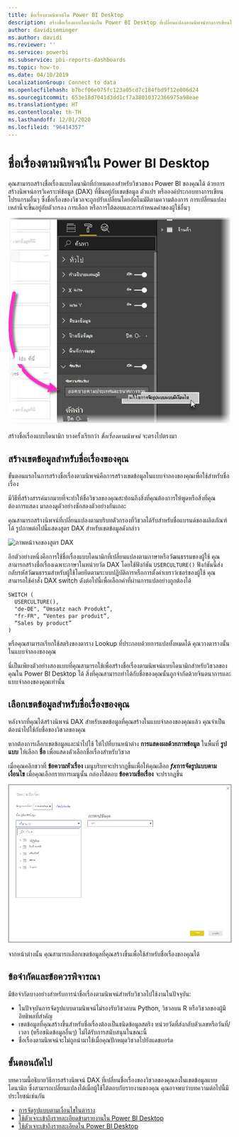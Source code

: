 ```yaml
---
title: ชื่อเรื่องตามนิพจน์ใน Power BI Desktop
description: สร้างชื่อเรื่องแบบไดนามิกใน Power BI Desktop ที่เปลี่ยนแปลงตามนิพจน์ทางการเขียนโปรแกรมโดยใช้การจัดรูปแบบทางโปรแกรมแบบมีเงื่อนไข
author: davidiseminger
ms.author: davidi
ms.reviewer: ''
ms.service: powerbi
ms.subservice: pbi-reports-dashboards
ms.topic: how-to
ms.date: 04/10/2019
LocalizationGroup: Connect to data
ms.openlocfilehash: b7bcf06e075fc123a05cd7c184fbd9f12e006d24
ms.sourcegitcommit: 653e18d7041d3dd1cf7a38010372366975a98eae
ms.translationtype: HT
ms.contentlocale: th-TH
ms.lasthandoff: 12/01/2020
ms.locfileid: "96414357"
---
```

# <a name="expression-based-titles-in-power-bi-desktop"></a>ชื่อเรื่องตามนิพจน์ใน Power BI Desktop

คุณสามารถสร้างชื่อเรื่องแบบไดนามิกที่กำหนดเองสำหรับวิชวลของ Power BI ของคุณได้ ด้วยการสร้างนิพจน์การวิเคราะห์ข้อมูล (DAX) ที่ขึ้นอยู่กับเขตข้อมูล ตัวแปร หรือองค์ประกอบทางการเขียนโปรแกรมอื่นๆ ซึ่งชื่อเรื่องของวิชวลจะถูกปรับเปลี่ยนโดยอัตโนมัติตามความต้องการ การเปลี่ยนแปลงเหล่านี้จะขึ้นอยู่กับตัวกรอง การเลือก หรือการโต้ตอบและการกำหนดค่าของผู้ใช้อื่นๆ

![ภาพหน้าจอของตัวเลือกการจัดรูปแบบตามเงื่อนไขของ Power BI Desktop](media/desktop-conditional-formatting-visual-titles/expression-based-title-01.png)

สร้างชื่อเรื่องแบบไดนามิก บางครั้งเรียกว่า *ชื่อเรื่องตามนิพจน์* จะตรงไปตรงมา 

## <a name="create-a-field-for-your-title"></a>สร้างเขตข้อมูลสำหรับชื่อเรื่องของคุณ

ขั้นตอนแรกในการสร้างชื่อเรื่องตามนิพจน์คือการสร้างเขตข้อมูลในแบบจำลองของคุณเพื่อใช้สำหรับชื่อเรื่อง 

มีวิธีที่สร้างสรรค์มากมายที่จะทำให้ชื่อวิชวลของคุณสะท้อนถึงสิ่งที่คุณต้องการให้พูดหรือสิ่งที่คุณต้องการแสดง มาลองดูตัวอย่างซักสองตัวอย่างกันเถอะ

คุณสามารถสร้างนิพจน์ที่เปลี่ยนแปลงตามบริบทตัวกรองที่วิชวลได้รับสำหรับชื่อแบรนด์ของผลิตภัณฑ์ได้ รูปภาพต่อไปนี้แสดงสูตร DAX สำหรับเขตข้อมูลดังกล่าว

![ภาพหน้าจอของสูตร DAX](media/desktop-conditional-formatting-visual-titles/expression-based-title-02.png)

อีกตัวอย่างหนึ่งคือการใช้ชื่อเรื่องแบบไดนามิกที่เปลี่ยนแปลงตามภาษาหรือวัฒนธรรมของผู้ใช้ คุณสามารถสร้างชื่อเรื่องเฉพาะภาษาในหน่วยวัด DAX โดยใช้ฟังก์ชัน `USERCULTURE()` ฟังก์ชันนี้ส่งกลับรหัสวัฒนธรรมสำหรับผู้ใช้โดยยึดตามระบบปฏิบัติการหรือการตั้งค่าเบราว์เซอร์ของผู้ใช้ คุณสามารถใช้คำสั่ง DAX switch ดังต่อไปนี้เพื่อเลือกค่าที่ผ่านการแปลอย่างถูกต้องได้ 

```
SWITCH (
  USERCULTURE(),
  "de-DE", “Umsatz nach Produkt”,
  "fr-FR", “Ventes par produit”,
  “Sales by product”
)
```

หรือคุณสามารถเรียกใช้สตริงของตาราง Lookup ที่ประกอบด้วยการแปลทั้งหมดได้ คุณวางตารางนั้นในแบบจำลองของคุณ 

นี่เป็นเพียงตัวอย่างสองแบบที่คุณสามารถใช้เพื่อสร้างชื่อเรื่องตามนิพจน์แบบไดนามิกสำหรับวิชวลของคุณใน Power BI Desktop ได้ สิ่งที่คุณสามารถทำได้กับชื่อของคุณนั้นถูกจำกัดด้วยจินตนาการและแบบจำลองของคุณเท่านั้น


## <a name="select-your-field-for-your-title"></a>เลือกเขตข้อมูลสำหรับชื่อเรื่องของคุณ

หลังจากที่คุณได้สร้างนิพจน์ DAX สำหรับเขตข้อมูลที่คุณสร้างในแบบจำลองของคุณแล้ว คุณจำเป็นต้องนำไปใช้กับชื่อของวิชวลของคุณ

หากต้องการเลือกเขตข้อมูลและนำไปใช้ ให้ไปที่บานหน้าต่าง **การแสดงผลด้วยภาพข้อมูล** ในพื้นที่ **รูปแบบ** ให้เลือก **ชื่อ** เพื่อแสดงตัวเลือกชื่อเรื่องสำหรับวิชวล 

เมื่อคุณคลิกขวาที่ **ข้อความหัวเรื่อง** เมนูบริบทจะปรากฏขึ้นเพื่อให้คุณเลือก **<em>fx</em>การจัดรูปแบบตามเงื่อนไข** เมื่อคุณเลือกรายการเมนูนั้น กล่องโต้ตอบ **ข้อความชื่อเรื่อง** จะปรากฏขึ้น 

![ภาพหน้าจอของกล่องโต้ตอบข้อความชื่อเรื่อง](media/desktop-conditional-formatting-visual-titles/expression-based-title-02b.png)

จากหน้าต่างนั้น คุณสามารถเลือกเขตข้อมูลที่คุณสร้างขึ้นเพื่อใช้สำหรับชื่อเรื่องของคุณได้

## <a name="limitations-and-considerations"></a>ข้อจำกัดและข้อควรพิจารณา

มีข้อจำกัดบางอย่างสำหรับการนำชื่อเรื่องตามนิพจน์สำหรับวิชวลไปใช้งานในปัจจุบัน:

* ในปัจจุบันการจัดรูปแบบตามนิพจน์ไม่รองรับวิชวลบน Python, วิชวลบน R หรือวิชวลของผู้มีอิทธิพลที่สำคัญ
* เขตข้อมูลที่คุณสร้างขึ้นสำหรับชื่อเรื่องต้องเป็นชนิดข้อมูลสตริง หน่วยวัดที่ส่งกลับตัวเลขหรือวันที่/เวลา (หรือชนิดข้อมูลอื่นๆ) ไม่ได้รับการสนับสนุนในขณะนี้
* ชื่อเรื่องตามนิพจน์จะไม่ถูกนำมาใช้เมื่อคุณปักหมุดวิชวลไปยังแดชบอร์ด

## <a name="next-steps"></a>ขั้นตอนถัดไป

บทความนี้อธิบายวิธีการสร้างนิพจน์ DAX ที่เปลี่ยนชื่อเรื่องของวิชวลของคุณลงในเขตข้อมูลแบบไดนามิก ซึ่งสามารถเปลี่ยนแปลงได้เมื่อผู้ใช้โต้ตอบกับรายงานของคุณ คุณอาจพบว่าบทความต่อไปนี้มีประโยชน์เช่นกัน

* [การจัดรูปแบบตามเงื่อนไขในตาราง](desktop-conditional-table-formatting.md)
* [ใช้ตัวเจาะเข้าถึงรายละเอียดข้ามรายงานใน Power BI Desktop](desktop-cross-report-drill-through.md)
* [ใช้ตัวเจาะเข้าถึงรายละเอียดใน Power BI Desktop](desktop-drillthrough.md)
